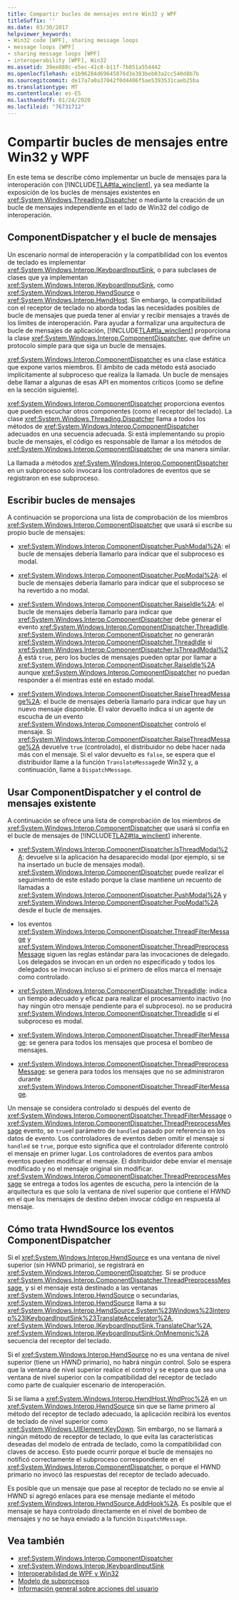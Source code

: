 ```yaml
---
title: Compartir bucles de mensajes entre Win32 y WPF
titleSuffix: ''
ms.date: 03/30/2017
helpviewer_keywords:
- Win32 code [WPF], sharing message loops
- message loops [WPF]
- sharing message loops [WPF]
- interoperability [WPF], Win32
ms.assetid: 39ee888c-e5ec-41c8-b11f-7b851a554442
ms.openlocfilehash: e1b96284d69645876d3e383beb03a2cc540d8b7b
ms.sourcegitcommit: de17a7a0a37042f0d4406f5ae5393531caeb25ba
ms.translationtype: MT
ms.contentlocale: es-ES
ms.lasthandoff: 01/24/2020
ms.locfileid: "76731712"
---
```

# <a name="sharing-message-loops-between-win32-and-wpf"></a>Compartir bucles de mensajes entre Win32 y WPF
En este tema se describe cómo implementar un bucle de mensajes para la interoperación con [!INCLUDE[TLA#tla_winclient](../../../../includes/tlasharptla-winclient-md.md)], ya sea mediante la exposición de los bucles de mensajes existentes en <xref:System.Windows.Threading.Dispatcher> o mediante la creación de un bucle de mensajes independiente en el lado de Win32 del código de interoperación.  
  
## <a name="componentdispatcher-and-the-message-loop"></a>ComponentDispatcher y el bucle de mensajes  
 Un escenario normal de interoperación y la compatibilidad con los eventos de teclado es implementar <xref:System.Windows.Interop.IKeyboardInputSink>, o para subclases de clases que ya implementan <xref:System.Windows.Interop.IKeyboardInputSink>, como <xref:System.Windows.Interop.HwndSource> o <xref:System.Windows.Interop.HwndHost>. Sin embargo, la compatibilidad con el receptor de teclado no aborda todas las necesidades posibles de bucle de mensajes que pueda tener al enviar y recibir mensajes a través de los límites de interoperación. Para ayudar a formalizar una arquitectura de bucle de mensajes de aplicación, [!INCLUDE[TLA#tla_winclient](../../../../includes/tlasharptla-winclient-md.md)] proporciona la clase <xref:System.Windows.Interop.ComponentDispatcher>, que define un protocolo simple para que siga un bucle de mensajes.  
  
 <xref:System.Windows.Interop.ComponentDispatcher> es una clase estática que expone varios miembros. El ámbito de cada método está asociado implícitamente al subproceso que realiza la llamada. Un bucle de mensajes debe llamar a algunas de esas API en momentos críticos (como se define en la sección siguiente).  
  
 <xref:System.Windows.Interop.ComponentDispatcher> proporciona eventos que pueden escuchar otros componentes (como el receptor del teclado). La clase <xref:System.Windows.Threading.Dispatcher> llama a todos los métodos de <xref:System.Windows.Interop.ComponentDispatcher> adecuados en una secuencia adecuada. Si está implementando su propio bucle de mensajes, el código es responsable de llamar a los métodos de <xref:System.Windows.Interop.ComponentDispatcher> de una manera similar.  
  
 La llamada a métodos <xref:System.Windows.Interop.ComponentDispatcher> en un subproceso solo invocará los controladores de eventos que se registraron en ese subproceso.  
  
## <a name="writing-message-loops"></a>Escribir bucles de mensajes  
 A continuación se proporciona una lista de comprobación de los miembros <xref:System.Windows.Interop.ComponentDispatcher> que usará si escribe su propio bucle de mensajes:  
  
- <xref:System.Windows.Interop.ComponentDispatcher.PushModal%2A>: el bucle de mensajes debería llamarlo para indicar que el subproceso es modal.  
  
- <xref:System.Windows.Interop.ComponentDispatcher.PopModal%2A>: el bucle de mensajes debería llamarlo para indicar que el subproceso se ha revertido a no modal.  
  
- <xref:System.Windows.Interop.ComponentDispatcher.RaiseIdle%2A>: el bucle de mensajes debería llamarlo para indicar que <xref:System.Windows.Interop.ComponentDispatcher> debe generar el evento <xref:System.Windows.Interop.ComponentDispatcher.ThreadIdle>. <xref:System.Windows.Interop.ComponentDispatcher> no generarán <xref:System.Windows.Interop.ComponentDispatcher.ThreadIdle> si <xref:System.Windows.Interop.ComponentDispatcher.IsThreadModal%2A> está `true`, pero los bucles de mensajes pueden optar por llamar a <xref:System.Windows.Interop.ComponentDispatcher.RaiseIdle%2A> aunque <xref:System.Windows.Interop.ComponentDispatcher> no puedan responder a él mientras esté en estado modal.  
  
- <xref:System.Windows.Interop.ComponentDispatcher.RaiseThreadMessage%2A>: el bucle de mensajes debería llamarlo para indicar que hay un nuevo mensaje disponible. El valor devuelto indica si un agente de escucha de un evento <xref:System.Windows.Interop.ComponentDispatcher> controló el mensaje. Si <xref:System.Windows.Interop.ComponentDispatcher.RaiseThreadMessage%2A> devuelve `true` (controlado), el distribuidor no debe hacer nada más con el mensaje. Si el valor devuelto es `false`, se espera que el distribuidor llame a la función `TranslateMessage`de Win32 y, a continuación, llame a `DispatchMessage`.  
  
## <a name="using-componentdispatcher-and-existing-message-handling"></a>Usar ComponentDispatcher y el control de mensajes existente  
 A continuación se ofrece una lista de comprobación de los miembros de <xref:System.Windows.Interop.ComponentDispatcher> que usará si confía en el bucle de mensajes de [!INCLUDE[TLA2#tla_winclient](../../../../includes/tla2sharptla-winclient-md.md)] inherente.  
  
- <xref:System.Windows.Interop.ComponentDispatcher.IsThreadModal%2A>: devuelve si la aplicación ha desaparecido modal (por ejemplo, si se ha insertado un bucle de mensajes modal). <xref:System.Windows.Interop.ComponentDispatcher> puede realizar el seguimiento de este estado porque la clase mantiene un recuento de llamadas a <xref:System.Windows.Interop.ComponentDispatcher.PushModal%2A> y <xref:System.Windows.Interop.ComponentDispatcher.PopModal%2A> desde el bucle de mensajes.  
  
- los eventos <xref:System.Windows.Interop.ComponentDispatcher.ThreadFilterMessage> y <xref:System.Windows.Interop.ComponentDispatcher.ThreadPreprocessMessage> siguen las reglas estándar para las invocaciones de delegado. Los delegados se invocan en un orden no especificado y todos los delegados se invocan incluso si el primero de ellos marca el mensaje como controlado.  
  
- <xref:System.Windows.Interop.ComponentDispatcher.ThreadIdle>: indica un tiempo adecuado y eficaz para realizar el procesamiento inactivo (no hay ningún otro mensaje pendiente para el subproceso). no se producirá <xref:System.Windows.Interop.ComponentDispatcher.ThreadIdle> si el subproceso es modal.  
  
- <xref:System.Windows.Interop.ComponentDispatcher.ThreadFilterMessage>: se genera para todos los mensajes que procesa el bombeo de mensajes.  
  
- <xref:System.Windows.Interop.ComponentDispatcher.ThreadPreprocessMessage>: se genera para todos los mensajes que no se administraron durante <xref:System.Windows.Interop.ComponentDispatcher.ThreadFilterMessage>.  
  
 Un mensaje se considera controlado si después del evento de <xref:System.Windows.Interop.ComponentDispatcher.ThreadFilterMessage> o <xref:System.Windows.Interop.ComponentDispatcher.ThreadPreprocessMessage> evento, se `true`el parámetro de `handled` pasado por referencia en los datos de evento. Los controladores de eventos deben omitir el mensaje si `handled` se `true`, porque esto significa que el controlador diferente controló el mensaje en primer lugar. Los controladores de eventos para ambos eventos pueden modificar el mensaje. El distribuidor debe enviar el mensaje modificado y no el mensaje original sin modificar. <xref:System.Windows.Interop.ComponentDispatcher.ThreadPreprocessMessage> se entrega a todos los agentes de escucha, pero la intención de la arquitectura es que solo la ventana de nivel superior que contiene el HWND en el que los mensajes de destino deben invocar código en respuesta al mensaje.  
  
## <a name="how-hwndsource-treats-componentdispatcher-events"></a>Cómo trata HwndSource los eventos ComponentDispatcher  
 Si el <xref:System.Windows.Interop.HwndSource> es una ventana de nivel superior (sin HWND primario), se registrará en <xref:System.Windows.Interop.ComponentDispatcher>. Si se produce <xref:System.Windows.Interop.ComponentDispatcher.ThreadPreprocessMessage>, y si el mensaje está destinado a las ventanas <xref:System.Windows.Interop.HwndSource> o secundarias, <xref:System.Windows.Interop.HwndSource> llama a su <xref:System.Windows.Interop.HwndSource.System%23Windows%23Interop%23IKeyboardInputSink%23TranslateAccelerator%2A>, <xref:System.Windows.Interop.IKeyboardInputSink.TranslateChar%2A>, <xref:System.Windows.Interop.IKeyboardInputSink.OnMnemonic%2A> secuencia del receptor del teclado.  
  
 Si el <xref:System.Windows.Interop.HwndSource> no es una ventana de nivel superior (tiene un HWND primario), no habrá ningún control. Solo se espera que la ventana de nivel superior realice el control y se espera que sea una ventana de nivel superior con la compatibilidad del receptor de teclado como parte de cualquier escenario de interoperación.  
  
 Si se llama a <xref:System.Windows.Interop.HwndHost.WndProc%2A> en un <xref:System.Windows.Interop.HwndSource> sin que se llame primero al método del receptor de teclado adecuado, la aplicación recibirá los eventos de teclado de nivel superior como <xref:System.Windows.UIElement.KeyDown>. Sin embargo, no se llamará a ningún método de receptor de teclado, lo que evita las características deseadas del modelo de entrada de teclado, como la compatibilidad con claves de acceso. Esto puede ocurrir porque el bucle de mensajes no notificó correctamente el subproceso correspondiente en el <xref:System.Windows.Interop.ComponentDispatcher>, o porque el HWND primario no invocó las respuestas del receptor de teclado adecuado.  
  
 Es posible que un mensaje que pase al receptor de teclado no se envíe al HWND si agregó enlaces para ese mensaje mediante el método <xref:System.Windows.Interop.HwndSource.AddHook%2A>. Es posible que el mensaje se haya controlado directamente en el nivel de bombeo de mensajes y no se haya enviado a la función `DispatchMessage`.  
  
## <a name="see-also"></a>Vea también

- <xref:System.Windows.Interop.ComponentDispatcher>
- <xref:System.Windows.Interop.IKeyboardInputSink>
- [Interoperabilidad de WPF y Win32](wpf-and-win32-interoperation.md)
- [Modelo de subprocesos](threading-model.md)
- [Información general sobre acciones del usuario](input-overview.md)
